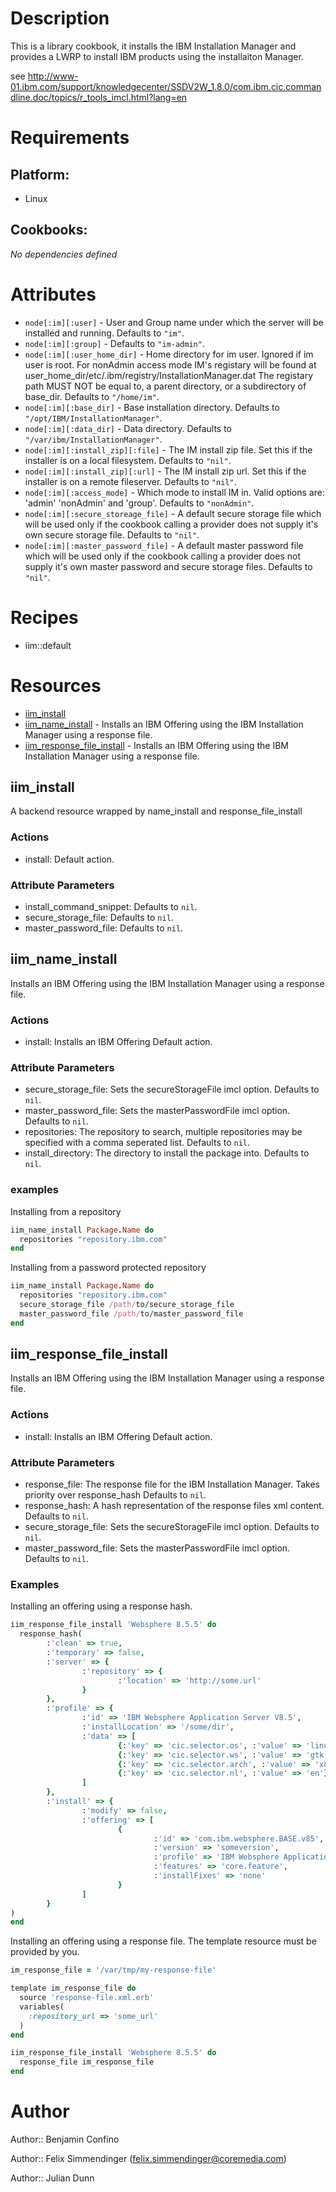 # Description

This is a library cookbook, it installs the IBM Installation Manager and provides a LWRP to install IBM products using
the installaiton Manager.


see http://www-01.ibm.com/support/knowledgecenter/SSDV2W_1.8.0/com.ibm.cic.commandline.doc/topics/r_tools_imcl.html?lang=en
# Requirements

## Platform:

* Linux

## Cookbooks:

*No dependencies defined*

# Attributes

* `node[:im][:user]` - User and Group name under which the server will be installed and running. Defaults to `"im"`.
* `node[:im][:group]` -  Defaults to `"im-admin"`.
* `node[:im][:user_home_dir]` - Home directory for im user. Ignored if im user is root.
For nonAdmin access mode IM's registary will be found at user_home_dir/etc/.ibm/registry/InstallationManager.dat
The registary path MUST NOT be equal to, a parent directory, or a subdirectory of base_dir. Defaults to `"/home/im"`.
* `node[:im][:base_dir]` - Base installation directory. Defaults to `"/opt/IBM/InstallationManager"`.
* `node[:im][:data_dir]` - Data directory. Defaults to `"/var/ibm/InstallationManager"`.
* `node[:im][:install_zip][:file]` - The IM install zip file. Set this if the installer is on a local filesystem. Defaults to `"nil"`.
* `node[:im][:install_zip][:url]` - The IM install zip url. Set this if the installer is on a remote fileserver. Defaults to `"nil"`.
* `node[:im][:access_mode]` - Which mode to install IM in. Valid options are: 'admin' 'nonAdmin' and 'group'. Defaults to `"nonAdmin"`.
* `node[:im][:secure_storeage_file]` - A default secure storage file which will be used only if the cookbook calling a provider does not supply it's own secure storage file. Defaults to `"nil"`.
* `node[:im][:master_password_file]` - A default master password file which will be used only if the cookbook calling a provider does not supply it's own master password and secure storage files. Defaults to `"nil"`.

# Recipes

* iim::default

# Resources

* [iim_install](#iim_install)
* [iim_name_install](#iim_name_install) - Installs an IBM Offering using the IBM Installation Manager using a response file.
* [iim_response_file_install](#iim_response_file_install) - Installs an IBM Offering using the IBM Installation Manager using a response file.

## iim_install


A backend resource wrapped by name_install and response_file_install

### Actions

- install:  Default action.

### Attribute Parameters

- install_command_snippet:  Defaults to <code>nil</code>.
- secure_storage_file:  Defaults to <code>nil</code>.
- master_password_file:  Defaults to <code>nil</code>.

## iim_name_install


Installs an IBM Offering using the IBM Installation Manager using a response file.

### Actions

- install: Installs an IBM Offering Default action.

### Attribute Parameters

- secure_storage_file: Sets the secureStorageFile imcl option. Defaults to <code>nil</code>.
- master_password_file: Sets the masterPasswordFile imcl option. Defaults to <code>nil</code>.
- repositories: The repository to search, multiple repositories may be specified with a comma seperated list. Defaults to <code>nil</code>.
- install_directory: The directory to install the package into. Defaults to <code>nil</code>.

### examples

Installing from a repository

```ruby
iim_name_install Package.Name do
  repositories "repository.ibm.com"
end
```

Installing from a password protected repository

```ruby
iim_name_install Package.Name do
  repositories "repository.ibm.com"
  secure_storage_file /path/to/secure_storage_file
  master_password_file /path/to/master_password_file
end
```

## iim_response_file_install


Installs an IBM Offering using the IBM Installation Manager using a response file.

### Actions

- install: Installs an IBM Offering Default action.

### Attribute Parameters

- response_file: The response file for the IBM Installation Manager. Takes priority over response_hash Defaults to <code>nil</code>.
- response_hash: A hash representation of the response files xml content. Defaults to <code>nil</code>.
- secure_storage_file: Sets the secureStorageFile imcl option. Defaults to <code>nil</code>.
- master_password_file: Sets the masterPasswordFile imcl option. Defaults to <code>nil</code>.

### Examples

Installing an offering using a response hash.

```ruby
iim_response_file_install 'Websphere 8.5.5' do
  response_hash(
        :'clean' => true,
        :'temporary' => false,
        :'server' => {
                :'repository' => {
                        :'location' => 'http://some.url'
                }
        },
        :'profile' => {
                :'id' => 'IBM Websphere Application Server V8.5',
                :'installLocation' => '/some/dir',
                :'data' => [
                        {:'key' => 'cic.selector.os', :'value' => 'linux'},
                        {:'key' => 'cic.selector.ws', :'value' => 'gtk'},
                        {:'key' => 'cic.selector.arch', :'value' => 'x86_64'},
                        {:'key' => 'cic.selector.nl', :'value' => 'en'},
                ]
        },
        :'install' => {
                :'modify' => false,
                :'offering' => [
                        {
                                :'id' => 'com.ibm.websphere.BASE.v85',
                                :'version' => 'someversion',
                                :'profile' => 'IBM Websphere Application Server V8.5',
                                :'features' => 'core.feature',
                                :'installFixes' => 'none'
                        }
                ]
        }
)
end
```

Installing an offering using a response file. The template resource must be provided by you.

```ruby
im_response_file = '/var/tmp/my-response-file'

template im_response_file do
  source 'response-file.xml.erb'
  variables(
    :repository_url => 'some_url'
  )
end

iim_response_file_install 'Websphere 8.5.5' do
  response_file im_response_file
end
```

# Author

Author:: Benjamin Confino

Author:: Felix Simmendinger (<felix.simmendinger@coremedia.com>)

Author:: Julian Dunn
